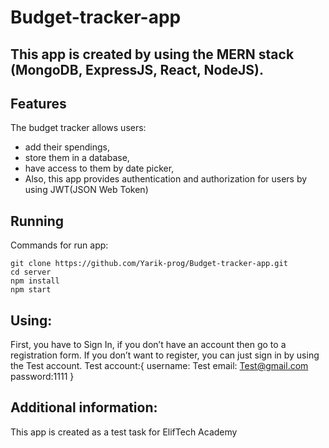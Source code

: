 # Budget-tracker-app
This app is created by using the MERN stack (MongoDB, ExpressJS, React, NodeJS).
-------------------------------------------------------------------------------
## Features
The budget tracker allows users:
- add their spendings,
- store them in a database,
- have access to them by date picker,
- Also, this app provides authentication and authorization for users by using JWT(JSON Web Token)
## Running
Commands for run app:
```
git clone https://github.com/Yarik-prog/Budget-tracker-app.git
cd server
npm install
npm start
```
## Using:
First, you have to Sign In, if you don’t have an account then go to a registration form.
If you don’t want to register, you can just sign in by using the Test account.
Test account:{
username: Test
email: Test@gmail.com
password:1111
}
## Additional information:
This app is created as a test task for ElifTech Academy
